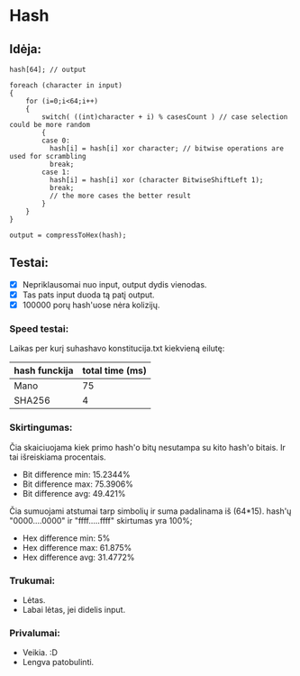 # Hash
## Idėja:
```
hash[64]; // output

foreach (character in input)
{
    for (i=0;i<64;i++)
    {
        switch( ((int)character + i) % casesCount ) // case selection could be more random
        {
        case 0:
          hash[i] = hash[i] xor character; // bitwise operations are used for scrambling
          break;
        case 1:
          hash[i] = hash[i] xor (character BitwiseShiftLeft 1);
          break;
          // the more cases the better result
        }
    }
}

output = compressToHex(hash);
```
## Testai:

- [x] Nepriklausomai nuo input, output dydis vienodas.
- [x] Tas pats input duoda tą patį output.
- [x] 100000 porų hash'uose nėra kolizijų.

### Speed testai:

Laikas per kurį suhashavo konstitucija.txt kiekvieną eilutę:

| hash funckija | total time (ms) |
| ------------- | ----------------- |
| Mano          | 75                |
| SHA256        | 4                 |

### Skirtingumas:

Čia skaiciuojama kiek primo hash'o bitų nesutampa su kito hash'o bitais. Ir tai išreiskiama procentais.
- Bit difference min: 15.2344%
- Bit difference max: 75.3906%
- Bit difference avg: 49.421%

Čia sumuojami atstumai tarp simbolių ir suma padalinama iš (64*15). hash'ų "0000....0000" ir "ffff.....ffff" skirtumas yra 100%;
- Hex difference min: 5%
- Hex difference max: 61.875%
- Hex difference avg: 31.4772%

### Trukumai:
- Lėtas.
- Labai lėtas, jei didelis input.

### Privalumai:
- Veikia. :D
- Lengva patobulinti.
